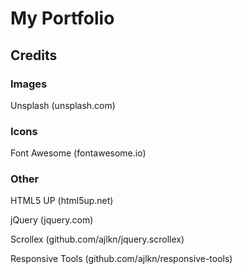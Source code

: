 # My Portfolio

## Credits

### Images

Unsplash (unsplash.com)

### Icons

Font Awesome (fontawesome.io)

### Other

HTML5 UP (html5up.net)

jQuery (jquery.com)

Scrollex (github.com/ajlkn/jquery.scrollex)

Responsive Tools (github.com/ajlkn/responsive-tools)
